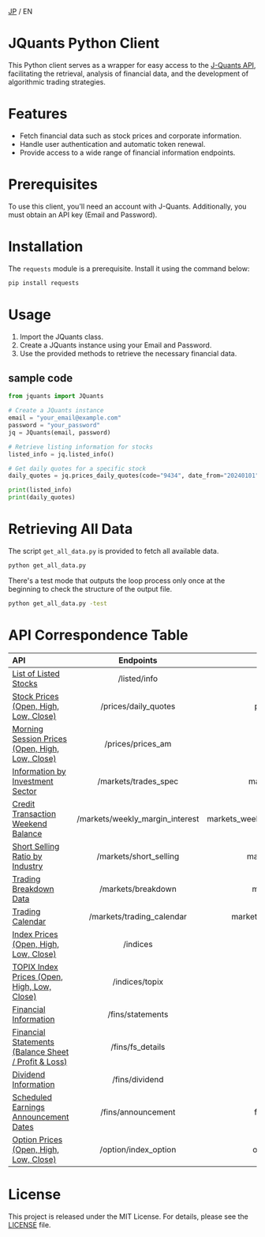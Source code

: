 [JP](README.md) / EN

# JQuants Python Client
This Python client serves as a wrapper for easy access to the [J-Quants API](https://jpx.gitbook.io/j-quants-en/), facilitating the retrieval, analysis of financial data, and the development of algorithmic trading strategies.

# Features
- Fetch financial data such as stock prices and corporate information.
- Handle user authentication and automatic token renewal.
- Provide access to a wide range of financial information endpoints.

# Prerequisites
To use this client, you'll need an account with J-Quants. Additionally, you must obtain an API key (Email and Password).

# Installation
The `requests` module is a prerequisite. Install it using the command below:

```bash
pip install requests
```

# Usage
1. Import the JQuants class.
2. Create a JQuants instance using your Email and Password.
3. Use the provided methods to retrieve the necessary financial data.

## sample code

```python
from jquants import JQuants

# Create a JQuants instance
email = "your_email@example.com"
password = "your_password"
jq = JQuants(email, password)

# Retrieve listing information for stocks
listed_info = jq.listed_info()

# Get daily quotes for a specific stock
daily_quotes = jq.prices_daily_quotes(code="9434", date_from="20240101", date_to="20240131")

print(listed_info)
print(daily_quotes)
```

# Retrieving All Data
The script `get_all_data.py` is provided to fetch all available data.

```bash
python get_all_data.py
```

There's a test mode that outputs the loop process only once at the beginning to check the structure of the output file.

```bash
python get_all_data.py -test
```

# API Correspondence Table
| API | Endpoints | Methods |
|:--------|:--------:|--------:|
| [List of Listed Stocks](https://jpx.gitbook.io/j-quants-en/api-reference/listed_info) | /listed/info | listed_info |
| [Stock Prices (Open, High, Low, Close)](https://jpx.gitbook.io/j-quants-en/api-reference/daily_quotes) | /prices/daily_quotes | prices_daily_quotes |
| [Morning Session Prices (Open, High, Low, Close)](https://jpx.gitbook.io/j-quants-en/api-reference/prices_am) | /prices/prices_am | prices_prices_am |
| [Information by Investment Sector](https://jpx.gitbook.io/j-quants-en/api-reference/trades_spec) | /markets/trades_spec | markets_trades_spec |
| [Credit Transaction Weekend Balance](https://jpx.gitbook.io/j-quants-en/api-reference/weekly_margin_interest) | /markets/weekly_margin_interest | markets_weekly_margin_interest |
| [Short Selling Ratio by Industry](https://jpx.gitbook.io/j-quants-en/api-reference/short_selling) | /markets/short_selling | markets_short_selling |
| [Trading Breakdown Data](https://jpx.gitbook.io/j-quants-en/api-reference/breakdown) | /markets/breakdown | markets_breakdown |
| [Trading Calendar](https://jpx.gitbook.io/j-quants-en/api-reference/trading_calendar) | /markets/trading_calendar | markets_trading_calendar |
| [Index Prices (Open, High, Low, Close)](https://jpx.gitbook.io/j-quants-en/api-reference/indices) | /indices | indices |
| [TOPIX Index Prices (Open, High, Low, Close)](https://jpx.gitbook.io/j-quants-en/api-reference/topix) | /indices/topix | indices_topix |
| [Financial Information](https://jpx.gitbook.io/j-quants-en/api-reference/statements) | /fins/statements | fins_statements |
| [Financial Statements (Balance Sheet / Profit & Loss)](https://jpx.gitbook.io/j-quants-en/api-reference/statements-1) | /fins/fs_details | fins_fs_details |
| [Dividend Information](https://jpx.gitbook.io/j-quants-en/api-reference/dividend) | /fins/dividend | fins_dividend |
| [Scheduled Earnings Announcement Dates](https://jpx.gitbook.io/j-quants-en/api-reference/announcement) | /fins/announcement | fins_announcement |
| [Option Prices (Open, High, Low, Close)](https://jpx.gitbook.io/j-quants-en/api-reference/index_option) | /option/index_option | option_index_option |

# License
This project is released under the MIT License. For details, please see the [LICENSE](LICENSE) file.
